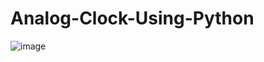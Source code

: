 # Analog-Clock-Using-Python

![image](https://user-images.githubusercontent.com/104497104/219082490-6169efaf-3091-4fcc-a0fc-a7e730b72a82.png)
